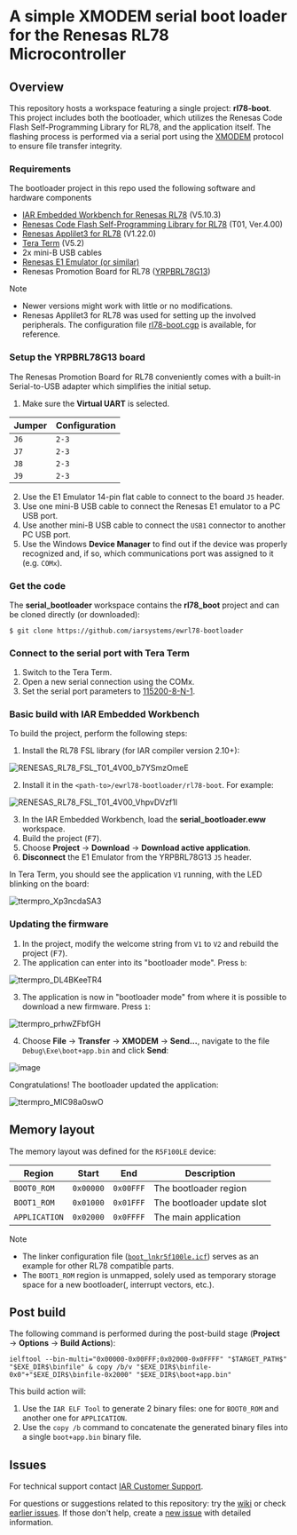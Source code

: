 # A simple XMODEM serial boot loader<br>for the Renesas RL78 Microcontroller

## Overview
This repository hosts a workspace featuring a single project: __rl78-boot__. This project includes both the bootloader, which utilizes the Renesas Code Flash Self-Programming Library for RL78, and the application itself. The flashing process is performed via a serial port using the [XMODEM](https://en.wikipedia.org/wiki/XMODEM) protocol to ensure file transfer integrity.

### Requirements
The bootloader project in this repo used the following software and hardware components
- [IAR Embedded Workbench for Renesas RL78](https://iar.com/ewrl78) (V5.10.3)
- [Renesas Code Flash Self-Programming Library for RL78](https://www.renesas.com/us/en/software-tool/code-flash-libraries-flash-self-programming-libraries) (T01, Ver.4.00)
- [Renesas Applilet3 for RL78](https://renesas.com/applilet) (V1.22.0)
- [Tera Term](https://github.com/TeraTermProject/teraterm/releases/latest) (V5.2)
- 2x mini-B USB cables
- [Renesas E1 Emulator (or similar)](https://renesas.com/e1)
- Renesas Promotion Board for RL78 ([YRPBRL78G13](https://renesas.com/yrpbrl78g13))

>[!NOTE]
>- Newer versions might work with little or no modifications.
>- Renesas Applilet3 for RL78 was used for setting up the involved peripherals. The configuration file [rl78-boot.cgp](rl78-boot/rl78-boot.cgp) is available, for reference.

### Setup the YRPBRL78G13 board
The Renesas Promotion Board for RL78 conveniently comes with a built-in Serial-to-USB adapter which simplifies the initial setup.

1) Make sure the __Virtual UART__ is selected.

| Jumper | Configuration |
| -      | -             |
| `J6`   | `2-3`         |
| `J7`   | `2-3`         |
| `J8`   | `2-3`         |
| `J9`   | `2-3`         |

2) Use the E1 Emulator 14-pin flat cable to connect to the board `J5` header.
3) Use one mini-B USB cable to connect the Renesas E1 emulator to a PC USB port.
4) Use another mini-B USB cable to connect the `USB1` connector to another PC USB port.
5) Use the Windows __Device Manager__ to find out if the device was properly recognized and, if so, which communications port was assigned to it (e.g. `COMx`).


### Get the code
The __serial_bootloader__ workspace contains the __rl78_boot__ project and can be cloned directly (or downloaded):
```
$ git clone https://github.com/iarsystems/ewrl78-bootloader
```

### Connect to the serial port with Tera Term
1) Switch to the Tera Term.
2) Open a new serial connection using the COMx.
3) Set the serial port parameters to [115200-8-N-1](https://en.wikipedia.org/wiki/8-N-1).


### Basic build with IAR Embedded Workbench
To build the project, perform the following steps:

1) Install the RL78 FSL library (for IAR compiler version 2.10+):
   
![RENESAS_RL78_FSL_T01_4V00_b7YSmzOmeE](https://github.com/user-attachments/assets/c68600ef-fd21-4b89-811f-2ba4edf86c73)

2) Install it in the `<path-to>/ewrl78-bootloader/rl78-boot`. For example:

![RENESAS_RL78_FSL_T01_4V00_VhpvDVzf1I](https://github.com/user-attachments/assets/b293d807-fbc0-4e80-8581-5b9ba377cead)

3) In the IAR Embedded Workbench, load the __serial_bootloader.eww__ workspace.
4) Build the project (<kbd>F7</kbd>).
5) Choose __Project__ → __Download__ → __Download active application__.
6) __Disconnect__ the E1 Emulator from the YRPBRL78G13 `J5` header.

In Tera Term, you should see the application `V1` running, with the LED blinking on the board:

![ttermpro_Xp3ncdaSA3](https://github.com/user-attachments/assets/05fed6b7-752d-4d3b-83e8-4230999e0828)



### Updating the firmware
1) In the project, modify the welcome string from `V1` to `V2` and rebuild the project (<kbd>F7</kbd>).
2) The application can enter into its "bootloader mode". Press `b`:

![ttermpro_DL4BKeeTR4](https://github.com/user-attachments/assets/8669373b-0e0d-4b66-9545-6dff2acd3d07)

3) The application is now in "bootloader mode" from where it is possible to download a new firmware. Press `1`:

![ttermpro_prhwZFbfGH](https://github.com/user-attachments/assets/1233107d-fbd6-47a0-aa16-2404b9fe785c)

4) Choose __File__ → __Transfer__ → __XMODEM__ → __Send...__, navigate to the file `Debug\Exe\boot+app.bin` and click __Send__:

![image](https://github.com/user-attachments/assets/61a88220-bc84-48ef-8cf1-6df975f9e6a1)

Congratulations! The bootloader updated the application:

![ttermpro_MlC98a0swO](https://github.com/user-attachments/assets/714b0639-6243-4535-8dcd-3d7b957373d6)


## Memory layout
The memory layout was defined for the `R5F100LE` device:

| Region        | Start     | End       | Description                |
| -             | -         | -         | -                          | 
| `BOOT0_ROM`   | `0x00000` | `0x00FFF` | The bootloader region      |
| `BOOT1_ROM`   | `0x01000` | `0x01FFF` | The bootloader update slot |
| `APPLICATION` | `0x02000` | `0x0FFFF` | The main application       |

>[!NOTE]
>- The linker configuration file ([`boot_lnkr5f100le.icf`](rl78-boot/boot_lnkr5f100le.icf)) serves as an example for other RL78 compatible parts.
>- The `BOOT1_ROM` region is unmapped, solely used as temporary storage space for a new bootloader(, interrupt vectors, etc.).


## Post build
The following command is performed during the post-build stage (__Project__ → __Options__ → __Build Actions__):
```
ielftool --bin-multi="0x00000-0x00FFF;0x02000-0x0FFFF" "$TARGET_PATH$" "$EXE_DIR$\binfile" & copy /b/v "$EXE_DIR$\binfile-0x0"+"$EXE_DIR$\binfile-0x2000" "$EXE_DIR$\boot+app.bin"
```
This build action will:
1) Use the `IAR ELF Tool` to generate 2 binary files: one for `BOOT0_ROM` and another one for `APPLICATION`.
2) Use the `copy /b` command to concatenate the generated binary files into a single `boot+app.bin` binary file.

## Issues
For technical support contact [IAR Customer Support][url-iar-customer-support].

For questions or suggestions related to this repository: try the [wiki][url-repo-wiki] or check [earlier issues][url-repo-issue-old]. If those don't help, create a [new issue][url-repo-issue-new] with detailed information.

<!-- Links -->
[url-iar-customer-support]: https://iar.my.site.com/mypages/s/contactsupport

[url-repo-wiki]:           https://github.com/iarsystems/ewrl78-bootloader/wiki
[url-repo-issue-new]:      https://github.com/iarsystems/ewrl78-bootloader/issues/new
[url-repo-issue-old]:      https://github.com/iarsystems/ewrl78-bootloader/issues?q=is%3Aissue+is%3Aopen%7Cclosed
